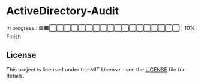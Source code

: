 # ActiveDirectory-Audit

In progress : 🟩🟧⬜⬜⬜⬜⬜⬜⬜⬜⬜⬜⬜⬜⬜⬜⬜⬜⬜⬜ | 10% Finish


## License

This project is licensed under the MIT License - see the [LICENSE](LICENSE) file for details.
